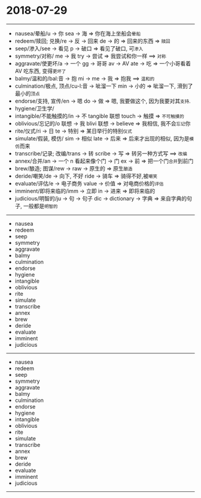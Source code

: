 # 2018-07-29

---

- nausea/晕船/u -> 你 sea -> 海 => 你在海上坐船会`晕船`
- redeem/赎回; 兑换/re -> 反 -> 回来 de -> 的 => 回来的东西 => `赎回`
- seep/渗入/see -> 看见 p -> 破口 => 看见了破口, 可`渗入`
- symmetry/对称/ me -> 我 try -> 尝试 => 我尝试和你一样 ==> `对称`
- aggravate/使更坏/a -> 一个 gg -> 哥哥 av -> AV ate -> 吃 => 一个小哥看着 AV 吃东西, 变得`更坏了`
- balmy/温和的/bal:音 -> 抱 mi -> me -> 我 => 抱我 ==> `温和的`
- culmination/极点, 顶点/cu-l:音 -> 呲溜一下 min -> 小的 => 呲溜一下, 滑到了最小的`顶点`
- endorse/支持, 宣传/en -> 嗯 do -> 做 => 嗯, 我要做这个, 因为我要对其`支持`.
- hygiene/卫生学/
- intangible/不能触摸的/in -> 不 tangible 联想 touch -> 触摸 => `不可触摸的`
- oblivious/忘记的/o 联想 -> 我 blivi 联想 -> believe => 我相信, 我不会`忘记`你
- rite/仪式/ri -> 日 te -> 特别 => 某日举行的特别`仪式`
- simulate/假装, 模仿/ sim -> 相似 late -> 后来 => 后来才出现的相似, 因为是`模仿`而来
- transcribe/记录; 改编/trans -> 转 scribe -> 写 => 转另一种方式写 ==> `改编`
- annex/合并/an -> 一个 n 看起来像个门 -> 门 ex -> 前 => 把一个门`合并`到前门
- brew/酿造; 图谋/rew -> raw -> 原生的 => 原生`酿造`
- deride/嘲笑/de -> 向下, 不好 ride -> 骑车 => 骑得不好,被`嘲笑`
- evaluate/评估/e -> 电子商务 value -> 价值 => 对电商价格的`评估`
- imminent/即将来临的/imm -> 立即 in -> 进来 => 即将来临的
- judicious/明智的/ju -> 句 -> 句子 dic -> dictionary -> 字典 => 来自字典的句子, 一般都是`明智的`

---

- nausea
- redeem
- seep
- symmetry
- aggravate
- balmy
- culmination
- endorse
- hygiene
- intangible
- oblivious
- rite
- simulate
- transcribe
- annex
- brew
- deride
- evaluate
- imminent
- judicious

---

- nausea
- redeem
- seep
- symmetry
- aggravate
- balmy
- culmination
- endorse
- hygiene
- intangible
- oblivious
- rite
- simulate
- transcribe
- annex
- brew
- deride
- evaluate
- imminent
- judicious

---
